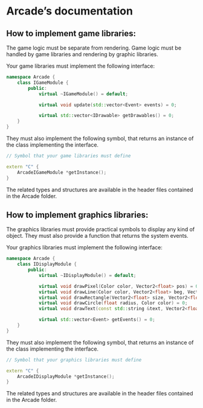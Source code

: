 # Arcade’s documentation


## How to implement game libraries:

The game logic must be separate from rendering.
Game logic must be handled by game libraries and rendering by graphic libraries.

Your game libraries must implement the following interface:

```cpp
namespace Arcade {
    class IGameModule {
        public:
            virtual ~IGameModule() = default;

            virtual void update(std::vector<Event> events) = 0;

            virtual std::vector<IDrawable> getDrawables() = 0;
    }
}
```

They must also implement the following symbol, that returns an instance of the class implementing the interface.

```cpp
// Symbol that your game libraries must define

extern "C" {
    ArcadeIGameModule *getInstance();
}
```

The related types and structures are available in the header files contained in the Arcade folder.


## How to implement graphics libraries:

The graphics libraries must provide practical symbols to display any kind of object.
They must also provide a function that returns the system events.

Your graphics libraries must implement the following interface:

```cpp
namespace Arcade {
    class IDisplayModule {
        public:
            virtual ~IDisplayModule() = default;

            virtual void drawPixel(Color color, Vector2<float> pos) = 0;
            virtual void drawLine(Color color, Vector2<float> beg, Vector2<float> end) = 0;
            virtual void drawRectangle(Vector2<float> size, Vector2<float> pos, Color color) = 0;
            virtual void drawCircle(float radius, Color color) = 0;
            virtual void drawText(const std::string &text, Vector2<float> pos, Color color) = 0;

            virtual std::vector<Event> getEvents() = 0;
    }
}
```

They must also implement the following symbol, that returns an instance of the class implementing the interface.

```cpp
// Symbol that your graphics libraries must define

extern "C" {
    ArcadeIDisplayModule *getInstance();
}
```

The related types and structures are available in the header files contained in the Arcade folder.
